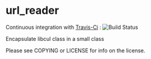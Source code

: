# url_reader

Continuous integration with [Travis-Ci](https://travis-ci.org/quicky2000/url_reader) : ![Build Status](https://travis-ci.org/quicky2000/url_reader.svg?branch=master)

Encapsulate libcul class in a small class

Please see COPYING or LICENSE for info on the license.

